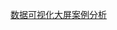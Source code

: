 [数据可视化大屏案例分析](https://mp.weixin.qq.com/s?__biz=MzAxNTg2NzUyNA==&mid=2649897494&idx=1&sn=8d25bd0de7bd7d866a0358e38e8d4c69&chksm=83fb11fdb48c98eb444257b04150cdf321f80eedbbd8d7015484bdaea08d8b18c179091ed420&scene=126&sessionid=1614834289&key=56a97e6e38e28e669b1590e6cf8431b85aef6b2dcd8e44f28930a23aff89d73d24d1b7211e9b16c9a9efb47066a24f01b97b89014b2e08db8615b620d363e4e97ccd233493055c825b064744ec238150c1a8d6de701a20bd646831036306e83ccc719dbc3994a19ce4f31aa42e258df8e7a2834d160a3104d8151f4c4bf912d4&ascene=1&uin=MjYyNjMwMjgwNw%3D%3D&devicetype=Windows+Server+2016+x64&version=62090529&lang=zh_CN&exportkey=AZX89vOfg9%2FpvGMOLeks%2BaM%3D&pass_ticket=5jX%2Be31XHXPc9xrhNPmqV1YmbRF4DHCA%2F2b25giVVoKr8hbbtYznu2vAZtDI6Tm0&wx_header=0)
